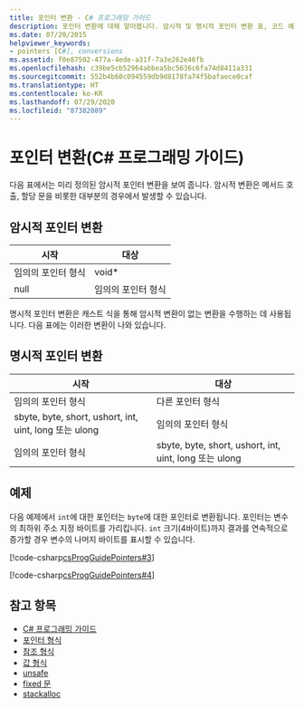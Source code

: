 ```yaml
---
title: 포인터 변환 - C# 프로그래밍 가이드
description: 포인터 변환에 대해 알아봅니다. 암시적 및 명시적 포인터 변환 표, 코드 예제 및 사용 가능한 추가 리소스를 확인합니다.
ms.date: 07/20/2015
helpviewer_keywords:
- pointers [C#], conversions
ms.assetid: f0e87502-477a-4ede-a31f-7a3e262e46fb
ms.openlocfilehash: c39be5cb52964abbea5bc5636c6fa74d8411a331
ms.sourcegitcommit: 552b4b60c094559db9d8178fa74f5bafaece0caf
ms.translationtype: HT
ms.contentlocale: ko-KR
ms.lasthandoff: 07/29/2020
ms.locfileid: "87382089"
---
```

# <a name="pointer-conversions-c-programming-guide"></a>포인터 변환(C# 프로그래밍 가이드)
다음 표에서는 미리 정의된 암시적 포인터 변환을 보여 줍니다. 암시적 변환은 메서드 호출, 할당 문을 비롯한 대부분의 경우에서 발생할 수 있습니다.  
  
## <a name="implicit-pointer-conversions"></a>암시적 포인터 변환  
  
|시작|대상|  
|----------|--------|  
|임의의 포인터 형식|void*|  
|null|임의의 포인터 형식|  
  
 명시적 포인터 변환은 캐스트 식을 통해 암시적 변환이 없는 변환을 수행하는 데 사용됩니다. 다음 표에는 이러한 변환이 나와 있습니다.  
  
## <a name="explicit-pointer-conversions"></a>명시적 포인터 변환  
  
|시작|대상|  
|----------|--------|  
|임의의 포인터 형식|다른 포인터 형식|  
|sbyte, byte, short, ushort, int, uint, long 또는 ulong|임의의 포인터 형식|  
|임의의 포인터 형식|sbyte, byte, short, ushort, int, uint, long 또는 ulong|  
  
## <a name="example"></a>예제  
 다음 예제에서 `int`에 대한 포인터는 `byte`에 대한 포인터로 변환됩니다. 포인터는 변수의 최하위 주소 지정 바이트를 가리킵니다. `int` 크기(4바이트)까지 결과를 연속적으로 증가할 경우 변수의 나머지 바이트를 표시할 수 있습니다.  
  
 [!code-csharp[csProgGuidePointers#3](~/samples/snippets/csharp/VS_Snippets_VBCSharp/csProgGuidePointers/CS/Pointers2.cs#3)]  
  
 [!code-csharp[csProgGuidePointers#4](~/samples/snippets/csharp/VS_Snippets_VBCSharp/csProgGuidePointers/CS/Pointers.cs#4)]  
  
## <a name="see-also"></a>참고 항목

- [C# 프로그래밍 가이드](../index.md)
- [포인터 형식](pointer-types.md)
- [참조 형식](../../language-reference/keywords/reference-types.md)
- [값 형식](../../language-reference/builtin-types/value-types.md)
- [unsafe](../../language-reference/keywords/unsafe.md)
- [fixed 문](../../language-reference/keywords/fixed-statement.md)
- [stackalloc](../../language-reference/operators/stackalloc.md)
